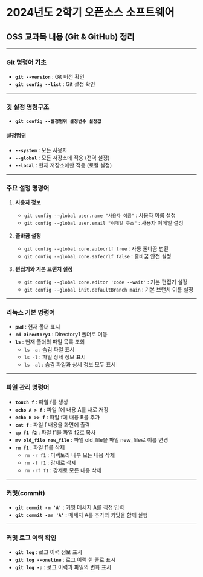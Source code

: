 # 2024년도 2학기 오픈소스 소프트웨어
## OSS 교과목 내용 (Git & GitHub) 정리

---

### Git 명령어 기초
- **`git --version`** : Git 버전 확인
- **`git config --list`** : Git 설정 확인

---

### 깃 설정 명령구조
- **`git config --설정범위 설정변수 설정값`**

#### 설정범위
- **`--system`** : 모든 사용자
- **`--global`** : 모든 저장소에 적용 (전역 설정)
- **`--local`** : 현재 저장소에만 적용 (로컬 설정)

---

### 주요 설정 명령어

1. **사용자 정보**
   - `git config --global user.name "사용자 이름"` : 사용자 이름 설정
   - `git config --global user.email "이메일 주소"` : 사용자 이메일 설정

2. **줄바꿈 설정**
   - `git config --global core.autocrlf true` : 자동 줄바꿈 변환
   - `git config --global core.safecrlf false` : 줄바꿈 안전 설정

3. **편집기와 기본 브랜치 설정**
   - `git config --global core.editor 'code --wait'` : 기본 편집기 설정
   - `git config --global init.defaultBranch main` : 기본 브랜치 이름 설정

---

### 리눅스 기본 명령어
- **`pwd`** : 현재 폴더 표시
- **`cd Directory1`** : Directory1 폴더로 이동
- **`ls`** : 현재 폴더의 파일 목록 조회
   - `ls -a` : 숨김 파일 표시
   - `ls -l` : 파일 상세 정보 표시
   - `ls -al` : 숨김 파일과 상세 정보 모두 표시
 
---

### 파일 관리 명령어
- **`touch f`** : 파일 f를 생성
- **`echo A > f`** : 파일 f에 내용 A를 새로 저장
- **`echo B >> f`** : 파일 f에 내용 B를 추가
- **`cat f`** : 파일 f 내용을 화면에 출력
- **`cp f1 f2`** : 파일 f1을 파일 f2로 복사
- **`mv old_file new_file`** : 파일 old_file을 파일 new_file로 이름 변경
- **`rm f1`** : 파일 f1를 삭제
   - `rm -r f1` : 디렉토리 내부 모든 내용 삭제
   - `rm -f f1` : 강제로 삭제
   - `rm -rf f1` : 강제로 모든 내용 삭제

---

### 커밋(commit)

- **`git commit -m 'A'`** : 커밋 메세지 A를 직접 입력
- **`git commit -am 'A'`** : 메세지 A를 추가와 커밋을 함께 실행

---

### 커밋 로그 이력 확인

- **`git log`** : 로그 이력 정보 표시
- **`git log --oneline`** : 로그 이력 한 줄로 표시
- **`git log -p`** : 로그 이력과 파일의 변화 표시
